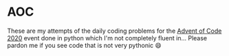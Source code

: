 # AOC
These are my attempts of the daily coding problems for the 
[Advent of Code 2020](https://adventofcode.com/2020) event done in python which 
I'm not completely fluent in... Please pardon me if you see code that is not 
very pythonic 😄

